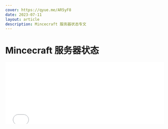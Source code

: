 ```yaml
---
cover: https://qyue.me/AR5yF8
date: 2023-07-11
layout: article
description: Mincecraft 服务器状态专文
---
```


# Mincecraft 服务器状态


<iframe frameborder="no" border="0" marginwidth="0" marginheight="0" width="500px" height="195px" scrolling=no src="//motd.imc.re/iframe.html?ip=chidai.witque.cn&port=19132&dark=false&join_open=true"></iframe>
